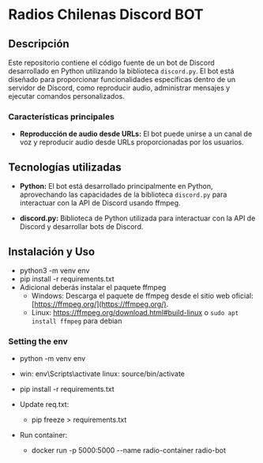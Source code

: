 # Radios Chilenas Discord BOT

## Descripción

Este repositorio contiene el código fuente de un bot de Discord desarrollado en Python utilizando la biblioteca `discord.py`. El bot está diseñado para proporcionar funcionalidades específicas dentro de un servidor de Discord, como reproducir audio, administrar mensajes y ejecutar comandos personalizados.

### Características principales

- **Reproducción de audio desde URLs:** El bot puede unirse a un canal de voz y reproducir audio desde URLs proporcionadas por los usuarios.

## Tecnologías utilizadas

- **Python:** El bot está desarrollado principalmente en Python, aprovechando las capacidades de la biblioteca `discord.py` para interactuar con la API de Discord usando ffmpeg.

- **discord.py:** Biblioteca de Python utilizada para interactuar con la API de Discord y desarrollar bots de Discord.

## Instalación y Uso
- python3 -m venv env
- pip install -r requirements.txt
- Adicional deberás instalar el paquete ffmpeg
    - Windows: Descarga el paquete de ffmpeg desde el sitio web oficial: [https://ffmpeg.org/](https://ffmpeg.org/).
    - Linux: https://ffmpeg.org/download.html#build-linux o <code>sudo apt install ffmpeg</code> para debian

### Setting the env
- python -m venv env
- win: env\Scripts\activate linux: source/bin/activate
- pip install -r requirements.txt
- Update req.txt:
    - pip freeze > requirements.txt

- Run container:
    - docker run -p 5000:5000 --name radio-container radio-bot
